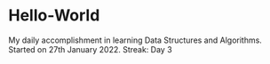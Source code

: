 # Hello-World
My daily accomplishment in learning Data Structures and Algorithms.
Started on 27th January 2022.
Streak: Day 3
